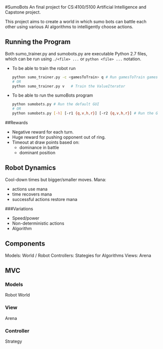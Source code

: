 #SumoBots
An final project for CS:4100/5100 Artificial Intelligence  and Capstone project.

This project aims to create a world in which sumo bots can battle each other using various AI algorithms to intelligently choose actions.

## Running the Program
Both sumo_trainer.py and sumobots.py are executable Python 2.7 files, which can be run using ```./<file> ...```
or ```python <file> ...``` notation.

- To be able to train the robot run
    ```bash
    python sumo_trainer.py -c <gamesToTrain> q # Run gamesToTrain games to train Q-Learning
    # OR
    python sumo_trainer.py v   # Train the ValueIterator
    ```

- To be able to run the sumoBots program
    ```bash
    python sumobots.py # Run the default GUI
    # OR
    python sumobots.py [-h] [-r1 {q,v,h,r}] [-r2 {q,v,h,r}] # Run the GUI, but skip the configuration.
    ```
    
##Rewards
- Negative reward for each turn.
- Huge reward for pushing opponent out of ring.
- Timeout at draw
  points based on:
  - dominance in battle
  - dominant position

## Robot Dynamics
Cool-down times but bigger/smaller moves.
Mana:
- actions use mana
- time recovers mana
- successful actions restore mana

###Variations
- Speed/power
- Non-deterministic actions
- Algorithm

## Components
Models: World / Robot
Controllers: Stategies for Algorithms
Views: Arena

## MVC
### Models
Robot
World

### View
Arena

### Controller
Strategy
